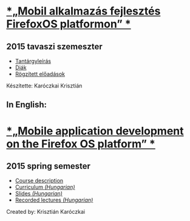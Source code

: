 # [*„Mobil alkalmazás fejlesztés FirefoxOS platformon” *](https://kmooc.uni-obuda.hu/content/mobil-alkalmaz%C3%A1s-fejleszt%C3%A9s-firefoxos-platformon)
## 2015 tavaszi szemeszter

* [Tantárgyleírás](DESCRIPTION.md)
* [Diák](slides/README.md)
* [Rögzített előadások](lectures/README.md)

Készítette: Karóczkai Krisztián


## In English:

# [*„Mobile application development on the Firefox OS platform” *](https://kmooc.uni-obuda.hu/content/mobil-alkalmaz%C3%A1s-fejleszt%C3%A9s-firefoxos-platformon)
## 2015 spring semester

* [Course description](ENGLISH.md)
* [Curriculum *(Hungarian)*](DESCRIPTION.md)
* [Slides *(Hungarian)*](slides/README.md)
* [Recorded lectures *(Hungarian)*](lectures/README.md)

Created by: Krisztián Karóczkai
